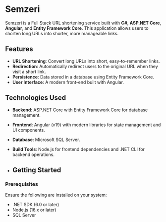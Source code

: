 # Semzeri

Semzeri is a Full Stack URL shortening service built with **C#**, **ASP.NET Core**, **Angular**, and **Entity Framework Core**. This application allows users to shorten long URLs into shorter, more manageable links.

## Features

- **URL Shortening**: Convert long URLs into short, easy-to-remember links.
- **Redirection**: Automatically redirect users to the original URL when they visit a short link.
- **Persistence**: Data stored in a database using Entity Framework Core.
- **User Interface**: A modern front-end built with Angular.

## Technologies Used

- **Backend**: ASP.NET Core with Entity Framework Core for database management.
- **Frontend**: Angular (v19) with modern libraries for state management and UI components.
- **Database**: Microsoft SQL Server.
- **Build Tools**: Node.js for frontend dependencies and .NET CLI for backend operations.

- ## Getting Started

### Prerequisites

Ensure the following are installed on your system:

- .NET SDK (6.0 or later)
- Node.js (16.x or later)
- SQL Server
